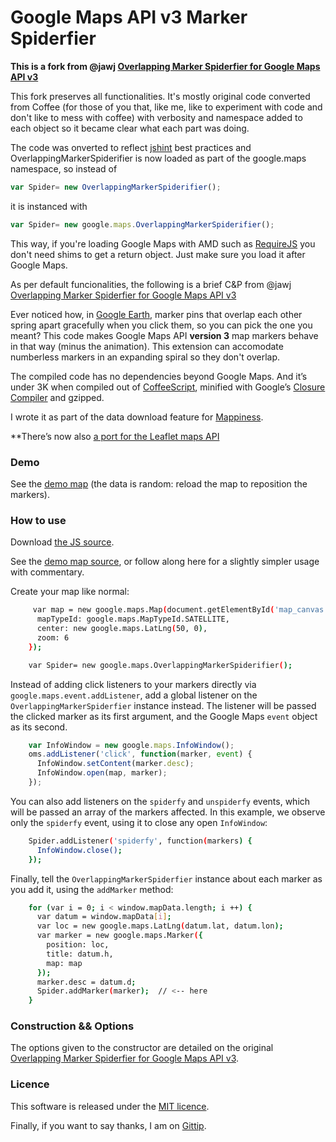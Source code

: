 Google Maps API v3 Marker Spiderfier
====================================

**This is a fork from @jawj  [Overlapping Marker Spiderfier for Google Maps API v3](https://github.com/jawj/OverlappingMarkerSpiderfier)**

This fork preserves all functionalities. It's mostly original code converted from Coffee (for those of you that, like me, like to experiment with code and don't like to mess with coffee) with verbosity and namespace added to each object so it became clear what each part was doing.

The code was onverted to reflect [jshint](http://www.jshint.com/) best practices and OverlappingMarkerSpiderifier is now loaded as part of the google.maps namespace, so instead of

```js
var Spider= new OverlappingMarkerSpiderifier();
```

it is instanced with

```js
var Spider= new google.maps.OverlappingMarkerSpiderifier();
```

This way, if you're loading Google Maps with AMD such as [RequireJS](http://requirejs.org/) you don't need shims to get a return object. Just make sure you load it after Google Maps.

As per default funcionalities, the following is a brief C&P from @jawj  [Overlapping Marker Spiderfier for Google Maps API v3](https://github.com/jawj/OverlappingMarkerSpiderfier)


Ever noticed how, in [Google Earth](http://earth.google.com), marker pins that overlap each other spring apart gracefully when you click them, so you can pick the one you meant? This code makes Google Maps API **version 3** map markers behave in that way (minus the animation). This extension can accomodate numberless markers in an expanding spiral so they don't overlap.

The compiled code has no dependencies beyond Google Maps. And it’s under 3K when compiled out of
[CoffeeScript](http://jashkenas.github.com/coffee-script/), minified with Google’s [Closure Compiler](http://code.google.com/closure/compiler/) and gzipped.

I wrote it as part of the data download feature for [Mappiness](http://www.mappiness.org.uk/maps/).

**There’s now also [a port for the Leaflet maps API](https://github.com/jawj/OverlappingMarkerSpiderfier-Leaflet)


### Demo

See the [demo map](http://amenadiel.github.io/google-maps-api-markerspiderifier/demo.html) (the data is random: reload the map to reposition the markers).



### How to use

Download [the JS source](https://raw.githubusercontent.com/amenadiel/google-maps-api-markerspiderifier/master/lib/oms.js).

See the [demo map source](https://raw.githubusercontent.com/amenadiel/google-maps-api-markerspiderifier/gh-pages/demo.html),
or follow along here for a slightly simpler usage with commentary.

Create your map like normal:

```sh
     var map = new google.maps.Map(document.getElementById('map_canvas'), {
      mapTypeId: google.maps.MapTypeId.SATELLITE,
      center: new google.maps.LatLng(50, 0), 
      zoom: 6
    });

    var Spider= new google.maps.OverlappingMarkerSpiderifier();
```


Instead of adding click listeners to your markers directly via `google.maps.event.addListener`, add a global listener on the `OverlappingMarkerSpiderfier` instance instead. The listener will be passed the clicked marker as its first argument, and the Google Maps `event` object as its second.


```js
    var InfoWindow = new google.maps.InfoWindow();
    oms.addListener('click', function(marker, event) {
      InfoWindow.setContent(marker.desc);
      InfoWindow.open(map, marker);
    });
```


You can also add listeners on the `spiderfy` and `unspiderfy` events, which will be passed an array of the markers affected. In this example, we observe only the `spiderfy` event, using it to close any open `InfoWindow`:

```sh
    Spider.addListener('spiderfy', function(markers) {
      InfoWindow.close();
    });
```


Finally, tell the `OverlappingMarkerSpiderfier` instance about each marker as you add it, using the `addMarker` method:

```sh
    for (var i = 0; i < window.mapData.length; i ++) {
      var datum = window.mapData[i];
      var loc = new google.maps.LatLng(datum.lat, datum.lon);
      var marker = new google.maps.Marker({
        position: loc,
        title: datum.h,
        map: map
      });
      marker.desc = datum.d;
      Spider.addMarker(marker);  // <-- here
    }
```


 

### Construction && Options

The options given to the constructor are detailed on the original [Overlapping Marker Spiderfier for Google Maps API v3](https://github.com/jawj/OverlappingMarkerSpiderfier).


### Licence


This software is released under the [MIT
licence](http://www.opensource.org/licenses/mit-license.php).

Finally, if you want to say thanks, I am on
[Gittip](https://www.gittip.com/jawj).

